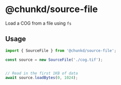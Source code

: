 # @chunkd/source-file


Load a COG from a file using `fs`

## Usage

```javascript
import { SourceFile } from '@chunkd/source-file';

const source = new SourceFile('./cog.tif');


// Read in the first 1KB of data
await source.loadBytes(0, 1024);
```
